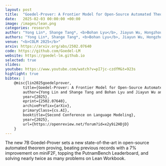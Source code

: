 ```yaml
---
layout: post
title:  "Goedel-Prover: A Frontier Model for Open-Source Automated Theorem Proving"
date:   2025-02-03 00:00:00 +00:00
image: /images/lean.png
categories: research
author: "Yong Lin*, Shange Tang*, <b>Bohan Lyu</b>, Jiayun Wu, Hongzhou Lin, Kaiyu Yang, Jia Li, Mengzhou Xia, Danqi Chen, Sanjeev Arora, Chi Jin"
authors: "Yong Lin*, Shange Tang*, <b>Bohan Lyu</b>, Jiayun Wu, Hongzhou Lin, Kaiyu Yang, Jia Li, Mengzhou Xia, Danqi Chen, Sanjeev Arora, Chi Jin"
venue: "<b>COLM 2025</b>"
arxiv: https://arxiv.org/abs/2502.07640
code: https://github.com/Goedel-LM
website: https://goedel-lm.github.io
selected: true
slides: 
youtube: https://www.youtube.com/watch?v=pI7jc-czdfM&t=923s
highlight: true
bibtex: |
    @misc{lin2025goedelprover,
        title={Goedel-Prover: A Frontier Model for Open-Source Automated Theorem Proving},
        author={Yong Lin and Shange Tang and Bohan Lyu and Jiayun Wu and Hongzhou Lin and Kaiyu Yang and Jia Li and Mengzhou Xia and Danqi Chen and Sanjeev Arora and Chi Jin},
        year={2025},
        eprint={2502.07640},
        archivePrefix={arXiv},
        primaryClass={cs.AI},
        booktitle={Second Conference on Language Modeling},
        year={2025},
        url={https://openreview.net/forum?id=x2y9i2HDjD}
    }
---
```

The new 7B Goedel-Prover sets a new state-of-the-art in open-source automated theorem proving, beating previous records with a 7% improvement on miniF2F, topping the PutnamBench Leaderboard, and solving nearly twice as many problems on Lean Workbook.